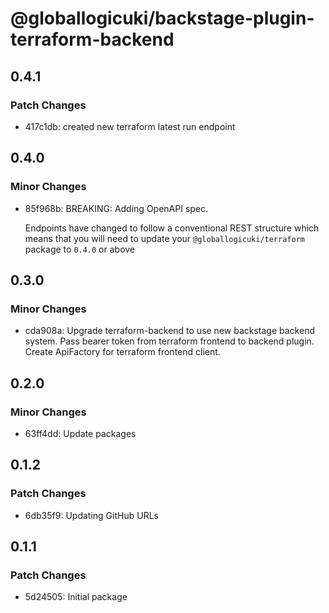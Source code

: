 # @globallogicuki/backstage-plugin-terraform-backend

## 0.4.1

### Patch Changes

- 417c1db: created new terraform latest run endpoint

## 0.4.0

### Minor Changes

- 85f968b: BREAKING: Adding OpenAPI spec.

  Endpoints have changed to follow a conventional REST structure which means that you will need to update your `@globallogicuki/terraform` package to `0.4.0` or above

## 0.3.0

### Minor Changes

- cda908a: Upgrade terraform-backend to use new backstage backend system. Pass bearer token from terraform frontend to backend plugin. Create ApiFactory for terraform frontend client.

## 0.2.0

### Minor Changes

- 63ff4dd: Update packages

## 0.1.2

### Patch Changes

- 6db35f9: Updating GitHub URLs

## 0.1.1

### Patch Changes

- 5d24505: Initial package
